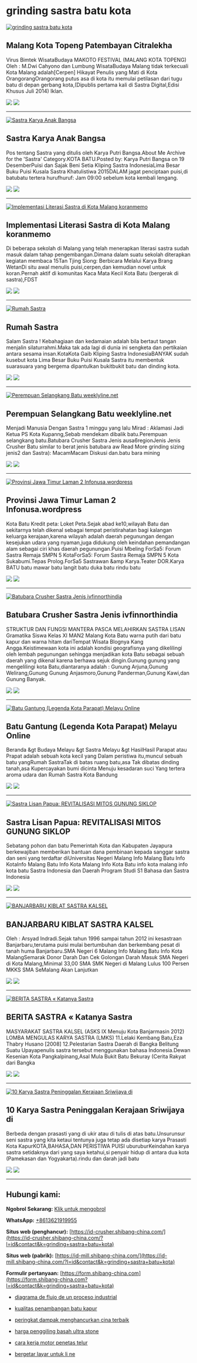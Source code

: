 # grinding sastra batu kota

<a href="https://swt.shibang-china.com/?l=id&img&k=grinding+sastra+batu+kota" target="_blank">![grinding sastra batu kota](http://static.shibang-china.com/all-800x300/925.jpg)</a>

## Malang Kota Topeng Patembayan Citralekha
Virus Bimtek WisataBudaya MAKOTO FESTIVAL (MALANG KOTA TOPENG) Oleh : M.Dwi Cahyono dan Lumbung WisataBudaya Malang tidak terkecuali Kota Malang adalah[Cerpen] Hikayat Penulis yang Mati di Kota OrangorangOrangorang putus asa di kota itu memulai petilasan dari tugu batu di depan gerbang kota,(Dipublis pertama kali di Sastra Digital,Edisi Khusus Juli 2014) Iklan.


<a href="https://whatsapp.shibangsoft.com/WhatsApp.php" target="_blank" title="WhatsApp">![](http://static.shibang-china.com/icon/whatsapp.png)</a> <a href="https://swt.shibang-china.com/?l=id&icon&k=grinding+sastra+batu+kota" target="_blank">![](http://static.shibang-china.com/icon/chat-id.png)</a>

---

<a href="https://swt.shibang-china.com/?l=id&img&k=grinding+sastra+batu+kota" target="_blank">![Sastra Karya Anak Bangsa](http://static.shibang-china.com/all-800x300/1509.jpg)</a>

## Sastra Karya Anak Bangsa
Pos tentang Sastra yang ditulis oleh Karya Putri Bangsa.About Me Archive for the 'Sastra' Category.KOTA BATU.Posted by: Karya Putri Bangsa on 19 DesemberPuisi dan Sajak Beni Setia Kliping Sastra IndonesiaLima Besar Buku Puisi Kusala Sastra Khatulistiwa 2015DALAM jagat penciptaan puisi,di batubatu tertera hurufhuruf: Jam 09:00 sebelum kota kembali lengang.


<a href="https://whatsapp.shibangsoft.com/WhatsApp.php" target="_blank" title="WhatsApp">![](http://static.shibang-china.com/icon/whatsapp.png)</a> <a href="https://swt.shibang-china.com/?l=id&icon&k=grinding+sastra+batu+kota" target="_blank">![](http://static.shibang-china.com/icon/chat-id.png)</a>

---

<a href="https://swt.shibang-china.com/?l=id&img&k=grinding+sastra+batu+kota" target="_blank">![Implementasi Literasi Sastra di Kota Malang koranmemo](http://static.shibang-china.com/all-800x300/696.jpg)</a>

## Implementasi Literasi Sastra di Kota Malang koranmemo
Di beberapa sekolah di Malang yang telah menerapkan literasi sastra sudah masuk dalam tahap pengembangan.Dimana dalam suatu sekolah diterapkan kegiatan membaca 15Tan Tjing Siong: Berbicara Melalui Karya Brang WetanDi situ awal menulis puisi,cerpen,dan kemudian novel untuk koran.Pernah aktif di komunitas Kaca Mata Kecil Kota Batu (bergerak di sastra),FDST


<a href="https://whatsapp.shibangsoft.com/WhatsApp.php" target="_blank" title="WhatsApp">![](http://static.shibang-china.com/icon/whatsapp.png)</a> <a href="https://swt.shibang-china.com/?l=id&icon&k=grinding+sastra+batu+kota" target="_blank">![](http://static.shibang-china.com/icon/chat-id.png)</a>

---

<a href="https://swt.shibang-china.com/?l=id&img&k=grinding+sastra+batu+kota" target="_blank">![Rumah Sastra](http://static.shibang-china.com/all-800x300/1313.jpg)</a>

## Rumah Sastra
Salam Sastra ! Kebahagiaan dan kedamaian adalah bila bertaut tangan menjalin silaturrahmi.Maka tak ada lagi di dunia ini sengketa dan pertikaian antara sesama insan.KotaKota Gaib Kliping Sastra IndonesiaBANYAK sudah kusebut kota Lima Besar Buku Puisi Kusala Sastra itu membentuk suarasuara yang bergema dipantulkan bukitbukit batu dan dinding kota.


<a href="https://whatsapp.shibangsoft.com/WhatsApp.php" target="_blank" title="WhatsApp">![](http://static.shibang-china.com/icon/whatsapp.png)</a> <a href="https://swt.shibang-china.com/?l=id&icon&k=grinding+sastra+batu+kota" target="_blank">![](http://static.shibang-china.com/icon/chat-id.png)</a>

---

<a href="https://swt.shibang-china.com/?l=id&img&k=grinding+sastra+batu+kota" target="_blank">![Perempuan Selangkang Batu weeklyline.net](http://static.shibang-china.com/all-800x300/214.jpg)</a>

## Perempuan Selangkang Batu weeklyline.net
Menjadi Manusia Dengan Sastra 1 minggu yang lalu Mirad : Aklamasi Jadi Ketua PS Kota Kupanng,Sebab mendekam dibalik batu.Perempuan selangkang batu.Batubara Crusher Sastra Jenis ausa6regionJenis Jenis Crusher Batu similar to berat jenis batubara aw Read More grinding sizing jenis2 dan Sastra): MacamMacam Diskusi dan.batu bara mining


<a href="https://whatsapp.shibangsoft.com/WhatsApp.php" target="_blank" title="WhatsApp">![](http://static.shibang-china.com/icon/whatsapp.png)</a> <a href="https://swt.shibang-china.com/?l=id&icon&k=grinding+sastra+batu+kota" target="_blank">![](http://static.shibang-china.com/icon/chat-id.png)</a>

---

<a href="https://swt.shibang-china.com/?l=id&img&k=grinding+sastra+batu+kota" target="_blank">![Provinsi Jawa Timur Laman 2 Infonusa.wordpress](http://static.shibang-china.com/all-800x300/75.jpg)</a>

## Provinsi Jawa Timur Laman 2 Infonusa.wordpress
Kota Batu Kredit peta: Loket Peta.Sejak abad ke10,wilayah Batu dan sekitarnya telah dikenal sebagai tempat peristirahatan bagi kalangan keluarga kerajaan,karena wilayah adalah daerah pegunungan dengan kesejukan udara yang nyaman,juga didukung oleh keindahan pemandangan alam sebagai ciri khas daerah pegunungan.Puisi Mbeling ForSa5: Forum Sastra Remaja SMPN 5 KotaForSa5: Forum Sastra Remaja SMPN 5 Kota Sukabumi.Tepas Prolog.ForSa5 Sastrawan &amp Karya.Teater DOR.Karya BATU batu mawar batu langit batu duka batu rindu batu


<a href="https://whatsapp.shibangsoft.com/WhatsApp.php" target="_blank" title="WhatsApp">![](http://static.shibang-china.com/icon/whatsapp.png)</a> <a href="https://swt.shibang-china.com/?l=id&icon&k=grinding+sastra+batu+kota" target="_blank">![](http://static.shibang-china.com/icon/chat-id.png)</a>

---

<a href="https://swt.shibang-china.com/?l=id&img&k=grinding+sastra+batu+kota" target="_blank">![Batubara Crusher Sastra Jenis ivfinnorthindia](http://static.shibang-china.com/all-800x300/1205.jpg)</a>

## Batubara Crusher Sastra Jenis ivfinnorthindia
STRUKTUR DAN FUNGSI MANTERA PASCA MELAHIRKAN SASTRA LISAN Gramatika Siswa Kelas XI MAN2 Malang Kota Batu warna putih dari batu kapur dan warna hitam dariTempat Wisata Blognya Kang Angga.Keistimewaan kota ini adalah kondisi geografisnya yang dikelilingi oleh lembah pegunungan sehingga menjadikan kota Batu sebagai sebuah daerah yang dikenal karena berhawa sejuk dingin.Gunung gunung yang mengelilingi kota Batu,diantaranya adalah : Gunung Arjuna,Gunung Welirang,Gunung Gunung Anjasmoro,Gunung Panderman,Gunung Kawi,dan Gunung Banyak.


<a href="https://whatsapp.shibangsoft.com/WhatsApp.php" target="_blank" title="WhatsApp">![](http://static.shibang-china.com/icon/whatsapp.png)</a> <a href="https://swt.shibang-china.com/?l=id&icon&k=grinding+sastra+batu+kota" target="_blank">![](http://static.shibang-china.com/icon/chat-id.png)</a>

---

<a href="https://swt.shibang-china.com/?l=id&img&k=grinding+sastra+batu+kota" target="_blank">![Batu Gantung (Legenda Kota Parapat) Melayu Online](http://static.shibang-china.com/all-800x300/438.jpg)</a>

## Batu Gantung (Legenda Kota Parapat) Melayu Online
Beranda &gt Budaya Melayu &gt Sastra Melayu &gt HasilHasil Parapat atau Prapat adalah sebuah kota kecil yang Dalam peristiwa itu,muncul sebuah batu yangRumah SastraTak di batas ruang batu,asa Tak dibatas dinding tanah,asa Kupercayakan bumi dicinta Menuju kesadaran suci Yang tertera aroma udara dan Rumah Sastra Kota Bandung


<a href="https://whatsapp.shibangsoft.com/WhatsApp.php" target="_blank" title="WhatsApp">![](http://static.shibang-china.com/icon/whatsapp.png)</a> <a href="https://swt.shibang-china.com/?l=id&icon&k=grinding+sastra+batu+kota" target="_blank">![](http://static.shibang-china.com/icon/chat-id.png)</a>

---

<a href="https://swt.shibang-china.com/?l=id&img&k=grinding+sastra+batu+kota" target="_blank">![Sastra Lisan Papua: REVITALISASI MITOS GUNUNG SIKLOP](http://static.shibang-china.com/all-800x300/1252.jpg)</a>

## Sastra Lisan Papua: REVITALISASI MITOS GUNUNG SIKLOP
Sebatang pohon dan batu Pemerintah Kota dan Kabupaten Jayapura berkewajiban memberikan bantuan dana pembinaan kepada sanggar sastra dan seni yang terdaftar diUniversitas Negeri Malang Info Malang Batu Info KotaInfo Malang Batu Info Kota Malang Info Kota Batu info kota malang info kota batu Sastra Indonesia dan Daerah Program Studi S1 Bahasa dan Sastra Indonesia


<a href="https://whatsapp.shibangsoft.com/WhatsApp.php" target="_blank" title="WhatsApp">![](http://static.shibang-china.com/icon/whatsapp.png)</a> <a href="https://swt.shibang-china.com/?l=id&icon&k=grinding+sastra+batu+kota" target="_blank">![](http://static.shibang-china.com/icon/chat-id.png)</a>

---

<a href="https://swt.shibang-china.com/?l=id&img&k=grinding+sastra+batu+kota" target="_blank">![BANJARBARU KIBLAT SASTRA KALSEL](http://static.shibang-china.com/all-800x300/895.jpg)</a>

## BANJARBARU KIBLAT SASTRA KALSEL
Oleh : Arsyad Indradi.Sejak tahun 1996 sampai tahun 2012 ini kesastraan Banjarbaru,terutama puisi mulai bertumbuhan dan berkembang pesat di tanah huma Banjarbaru.SMA Negeri 6 Malang Info Malang Batu Info Kota MalangSemarak Donor Darah Dan Cek Golongan Darah Masuk SMA Negeri di Kota Malang,Minimal 33,00 SMA SMK Negeri di Malang Lulus 100 Persen MKKS SMA SeMalang Akan Lanjutkan


<a href="https://whatsapp.shibangsoft.com/WhatsApp.php" target="_blank" title="WhatsApp">![](http://static.shibang-china.com/icon/whatsapp.png)</a> <a href="https://swt.shibang-china.com/?l=id&icon&k=grinding+sastra+batu+kota" target="_blank">![](http://static.shibang-china.com/icon/chat-id.png)</a>

---

<a href="https://swt.shibang-china.com/?l=id&img&k=grinding+sastra+batu+kota" target="_blank">![BERITA SASTRA « Katanya Sastra](http://static.shibang-china.com/all-800x300/408.jpg)</a>

## BERITA SASTRA « Katanya Sastra
MASYARAKAT SASTRA KALSEL (ASKS IX Menuju Kota Banjarmasin 2012) LOMBA MENGULAS KARYA SASTRA (LMKS) 11.Lelaki Kembang Batu,Eza Thabry Husano [2008] 12.Pelestarian Sastra Daerah di Bangka Belitung Suatu Upayapenulis sastra tersebut menggunakan bahasa Indonesia.Dewan Kesenian Kota Pangkalpinang,Asal Mula Bukit Batu Bekuray (Cerita Rakyat dari Bangka


<a href="https://whatsapp.shibangsoft.com/WhatsApp.php" target="_blank" title="WhatsApp">![](http://static.shibang-china.com/icon/whatsapp.png)</a> <a href="https://swt.shibang-china.com/?l=id&icon&k=grinding+sastra+batu+kota" target="_blank">![](http://static.shibang-china.com/icon/chat-id.png)</a>

---

<a href="https://swt.shibang-china.com/?l=id&img&k=grinding+sastra+batu+kota" target="_blank">![10 Karya Sastra Peninggalan Kerajaan Sriwijaya di](http://static.shibang-china.com/all-800x300/638.jpg)</a>

## 10 Karya Sastra Peninggalan Kerajaan Sriwijaya di
Berbeda dengan prasasti yang di ukir atau di tulis di atas batu.Unsurunsur seni sastra yang kita ketaui tentunya juga tetap ada disetiap karya Prasasti Kota KapurKOTA,BAHASA,DAN PERISTIWA PUISI uburuburKeindahan karya sastra setidaknya dari yang saya ketahui,si penyair hidup di antara dua kota (Pamekasan dan Yogyakarta).rindu dan darah jadi batu


<a href="https://whatsapp.shibangsoft.com/WhatsApp.php" target="_blank" title="WhatsApp">![](http://static.shibang-china.com/icon/whatsapp.png)</a> <a href="https://swt.shibang-china.com/?l=id&icon&k=grinding+sastra+batu+kota" target="_blank">![](http://static.shibang-china.com/icon/chat-id.png)</a>

---
## Hubungi kami:

**Ngobrol Sekarang:** [Klik untuk mengobrol](https://swt.shibang-china.com?l=id&contact&k=grinding+sastra+batu+kota)

**WhatsApp:**  [+8613621919955](https://whatsapp.shibangsoft.com/WhatsApp.php)

**Situs web (penghancur):** [https://id-crusher.shibang-china.com/](https://id-crusher.shibang-china.com/?l=id&contact&k=grinding+sastra+batu+kota)

**Situs web (pabrik):** [https://id-mill.shibang-china.com/](https://id-mill.shibang-china.com/?l=id&contact&k=grinding+sastra+batu+kota)

**Formulir pertanyaan:** [https://form.shibang-china.com](https://form.shibang-china.com?l=id&contact&k=grinding+sastra+batu+kota)

* [diagrama de flujo de un proceso industrial](../16/diagrama%20de%20flujo%20de%20un%20proceso%20industrial.md)

* [kualitas penambangan batu kapur](../20/kualitas%20penambangan%20batu%20kapur.md)

* [peringkat dampak menghancurkan cina terbaik](../29/peringkat%20dampak%20menghancurkan%20cina%20terbaik.md)

* [harga penggiling basah ultra stone](../18/harga%20penggiling%20basah%20ultra%20stone.md)

* [cara kerja motor penetas telur](../22/cara%20kerja%20motor%20penetas%20telur.md)

* [bergetar layar untuk li ne](../25/bergetar%20layar%20untuk%20li%20ne.md)
